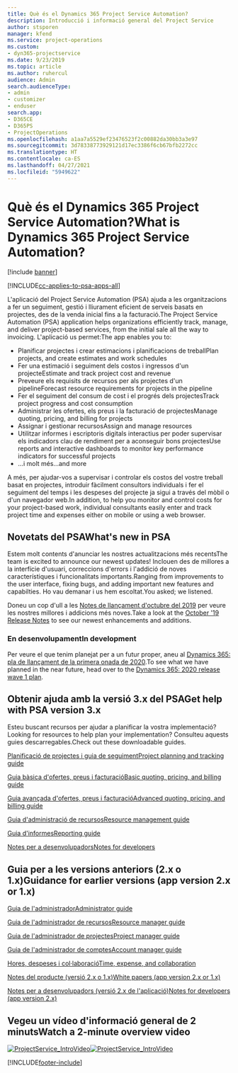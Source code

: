 ```yaml
---
title: Què és el Dynamics 365 Project Service Automation?
description: Introducció i informació general del Project Service
author: stsporen
manager: kfend
ms.service: project-operations
ms.custom:
- dyn365-projectservice
ms.date: 9/23/2019
ms.topic: article
ms.author: ruhercul
audience: Admin
search.audienceType:
- admin
- customizer
- enduser
search.app:
- D365CE
- D365PS
- ProjectOperations
ms.openlocfilehash: a1aa7a5529ef23476523f2c00882da30bb3a3e97
ms.sourcegitcommit: 3d78338773929121d17ec3386f6cb67bfb2272cc
ms.translationtype: HT
ms.contentlocale: ca-ES
ms.lasthandoff: 04/27/2021
ms.locfileid: "5949622"
---
```

# <a name="what-is-dynamics-365-project-service-automation"></a><span data-ttu-id="a1c1e-103">Què és el Dynamics 365 Project Service Automation?</span><span class="sxs-lookup"><span data-stu-id="a1c1e-103">What is Dynamics 365 Project Service Automation?</span></span>

[!include [banner](../includes/psa-now-project-operations.md)]

[!INCLUDE[cc-applies-to-psa-apps-all](../includes/cc-applies-to-psa-apps-all.md)]

<span data-ttu-id="a1c1e-104">L'aplicació del Project Service Automation (PSA) ajuda a les organitzacions a fer un seguiment, gestió i lliurament eficient de serveis basats en projectes, des de la venda inicial fins a la facturació.</span><span class="sxs-lookup"><span data-stu-id="a1c1e-104">The Project Service Automation (PSA) application helps organizations efficiently track, manage, and deliver project-based services, from the initial sale all the way to invoicing.</span></span> <span data-ttu-id="a1c1e-105">L'aplicació us permet:</span><span class="sxs-lookup"><span data-stu-id="a1c1e-105">The app enables you to:</span></span>

- <span data-ttu-id="a1c1e-106">Planificar projectes i crear estimacions i planificacions de treball</span><span class="sxs-lookup"><span data-stu-id="a1c1e-106">Plan projects, and create estimates and work schedules</span></span>
- <span data-ttu-id="a1c1e-107">Fer una estimació i seguiment dels costos i ingressos d'un projecte</span><span class="sxs-lookup"><span data-stu-id="a1c1e-107">Estimate and track project cost and revenue</span></span>
- <span data-ttu-id="a1c1e-108">Preveure els requisits de recursos per als projectes d'un pipeline</span><span class="sxs-lookup"><span data-stu-id="a1c1e-108">Forecast resource requirements for projects in the pipeline</span></span>
- <span data-ttu-id="a1c1e-109">Fer el seguiment del consum de cost i el progrés dels projectes</span><span class="sxs-lookup"><span data-stu-id="a1c1e-109">Track project progress and cost consumption</span></span>
- <span data-ttu-id="a1c1e-110">Administrar les ofertes, els preus i la facturació de projectes</span><span class="sxs-lookup"><span data-stu-id="a1c1e-110">Manage quoting, pricing, and billing for projects</span></span>
- <span data-ttu-id="a1c1e-111">Assignar i gestionar recursos</span><span class="sxs-lookup"><span data-stu-id="a1c1e-111">Assign and manage resources</span></span>
- <span data-ttu-id="a1c1e-112">Utilitzar informes i escriptoris digitals interactius per poder supervisar els indicadors clau de rendiment per a aconseguir bons projectes</span><span class="sxs-lookup"><span data-stu-id="a1c1e-112">Use reports and interactive dashboards to monitor key performance indicators for successful projects</span></span>
- <span data-ttu-id="a1c1e-113">...i molt més</span><span class="sxs-lookup"><span data-stu-id="a1c1e-113">...and more</span></span>

<span data-ttu-id="a1c1e-114">A més, per ajudar-vos a supervisar i controlar els costos del vostre treball basat en projectes, introduir fàcilment consultors individuals i fer el seguiment del temps i les despeses del projecte ja sigui a través del mòbil o d'un navegador web.</span><span class="sxs-lookup"><span data-stu-id="a1c1e-114">In addition, to help you monitor and control costs for your project-based work, individual consultants easily enter and track project time and expenses either on mobile or using a web browser.</span></span>

## <a name="whats-new-in-psa"></a><span data-ttu-id="a1c1e-115">Novetats del PSA</span><span class="sxs-lookup"><span data-stu-id="a1c1e-115">What's new in PSA</span></span>
<span data-ttu-id="a1c1e-116">Estem molt contents d'anunciar les nostres actualitzacions més recents</span><span class="sxs-lookup"><span data-stu-id="a1c1e-116">The team is excited to announce our newest updates!</span></span> <span data-ttu-id="a1c1e-117">Inclouen des de millores a la interfície d'usuari, correccions d'errors i l'addició de noves característiques i funcionalitats importants.</span><span class="sxs-lookup"><span data-stu-id="a1c1e-117">Ranging from improvements to the user interface, fixing bugs, and adding important new features and capabilties.</span></span> <span data-ttu-id="a1c1e-118">Ho vau demanar i us hem escoltat.</span><span class="sxs-lookup"><span data-stu-id="a1c1e-118">You asked; we listened.</span></span>

<span data-ttu-id="a1c1e-119">Doneu un cop d'ull a les [Notes de llançament d'octubre del 2019](/dynamics365-release-plan/2019wave2/index) per veure les nostres millores i addicions més noves.</span><span class="sxs-lookup"><span data-stu-id="a1c1e-119">Take a look at the [October '19 Release Notes](/dynamics365-release-plan/2019wave2/index) to see our newest enhancements and additions.</span></span>

### <a name="in-development"></a><span data-ttu-id="a1c1e-120">En desenvolupament</span><span class="sxs-lookup"><span data-stu-id="a1c1e-120">In development</span></span>
<span data-ttu-id="a1c1e-121">Per veure el que tenim planejat per a un futur proper, aneu al [Dynamics 365: pla de llançament de la primera onada de 2020](/dynamics365-release-plan/2020wave1/index).</span><span class="sxs-lookup"><span data-stu-id="a1c1e-121">To see what we have planned in the near future, head over to the [Dynamics 365: 2020 release wave 1 plan](/dynamics365-release-plan/2020wave1/index).</span></span>

## <a name="get-help-with-psa-version-3x"></a><span data-ttu-id="a1c1e-122">Obtenir ajuda amb la versió 3.x del PSA</span><span class="sxs-lookup"><span data-stu-id="a1c1e-122">Get help with PSA version 3.x</span></span>
<span data-ttu-id="a1c1e-123">Esteu buscant recursos per ajudar a planificar la vostra implementació?</span><span class="sxs-lookup"><span data-stu-id="a1c1e-123">Looking for resources to help plan your implementation?</span></span> <span data-ttu-id="a1c1e-124">Consulteu aquests guies descarregables.</span><span class="sxs-lookup"><span data-stu-id="a1c1e-124">Check out these downloadable guides.</span></span>

 [<span data-ttu-id="a1c1e-125">Planificació de projectes i guia de seguiment</span><span class="sxs-lookup"><span data-stu-id="a1c1e-125">Project planning and tracking guide</span></span>](../psa/implementation-guides/project-planning-tracking.md)

 [<span data-ttu-id="a1c1e-126">Guia bàsica d'ofertes, preus i facturació</span><span class="sxs-lookup"><span data-stu-id="a1c1e-126">Basic quoting, pricing, and billing guide</span></span>](../psa/implementation-guides/begin-quoting-pricing-billing.md)

 [<span data-ttu-id="a1c1e-127">Guia avançada d'ofertes, preus i facturació</span><span class="sxs-lookup"><span data-stu-id="a1c1e-127">Advanced quoting, pricing, and billing guide</span></span>](../psa/implementation-guides/adv-quoting-pricing-billing.md)

 [<span data-ttu-id="a1c1e-128">Guia d'administració de recursos</span><span class="sxs-lookup"><span data-stu-id="a1c1e-128">Resource management guide</span></span>](../psa/implementation-guides/resource-management-guide.md)

 [<span data-ttu-id="a1c1e-129">Guia d'informes</span><span class="sxs-lookup"><span data-stu-id="a1c1e-129">Reporting guide</span></span>](../psa/implementation-guides/reporting-guide.md)

 [<span data-ttu-id="a1c1e-130">Notes per a desenvolupadors</span><span class="sxs-lookup"><span data-stu-id="a1c1e-130">Notes for developers</span></span>](../psa/developer-guides/overview-dev-notes-v3.x.md)

## <a name="guidance-for-earlier-versions-app-version-2x-or-1x"></a><span data-ttu-id="a1c1e-131">Guia per a les versions anteriors (2.x o 1.x)</span><span class="sxs-lookup"><span data-stu-id="a1c1e-131">Guidance for earlier versions (app version 2.x or 1.x)</span></span>
 [<span data-ttu-id="a1c1e-132">Guia de l'administrador</span><span class="sxs-lookup"><span data-stu-id="a1c1e-132">Administrator guide</span></span>](../psa/admin-guide.md)

 [<span data-ttu-id="a1c1e-133">Guia de l'administrador de recursos</span><span class="sxs-lookup"><span data-stu-id="a1c1e-133">Resource manager guide</span></span>](../psa/resource-manager-guide.md)

 [<span data-ttu-id="a1c1e-134">Guia de l'administrador de projectes</span><span class="sxs-lookup"><span data-stu-id="a1c1e-134">Project manager guide</span></span>](../psa/project-manager-guide.md)

 [<span data-ttu-id="a1c1e-135">Guia de l'administrador de comptes</span><span class="sxs-lookup"><span data-stu-id="a1c1e-135">Account manager guide</span></span>](../psa/account-manager-guide.md)

 [<span data-ttu-id="a1c1e-136">Hores, despeses i col·laboració</span><span class="sxs-lookup"><span data-stu-id="a1c1e-136">Time, expense, and collaboration</span></span>](../psa/time-expense-collaboration-guide.md)

 [<span data-ttu-id="a1c1e-137">Notes del producte (versió 2.x o 1.x)</span><span class="sxs-lookup"><span data-stu-id="a1c1e-137">White papers (app version 2.x or 1.x)</span></span>](../psa/white-papers.md)

 [<span data-ttu-id="a1c1e-138">Notes per a desenvolupadors (versió 2.x de l'aplicació)</span><span class="sxs-lookup"><span data-stu-id="a1c1e-138">Notes for developers (app version 2.x)</span></span>](../psa/developer-guides/add-custom-qoi-forms-v2.x.md)

 ## <a name="watch-a-2-minute-overview-video"></a><span data-ttu-id="a1c1e-139">Vegeu un vídeo d'informació general de 2 minuts</span><span class="sxs-lookup"><span data-stu-id="a1c1e-139">Watch a 2-minute overview video</span></span>
 <a name="heroArea"></a> <span data-ttu-id="a1c1e-140">[![ProjectService_IntroVideo](../psa/media/project-service-intro-video.png "ProjectService_IntroVideo")](https://go.microsoft.com/fwlink/p/?LinkId=799457)</span><span class="sxs-lookup"><span data-stu-id="a1c1e-140">[![ProjectService_IntroVideo](../psa/media/project-service-intro-video.png "ProjectService_IntroVideo")](https://go.microsoft.com/fwlink/p/?LinkId=799457)</span></span>




[!INCLUDE[footer-include](../includes/footer-banner.md)]